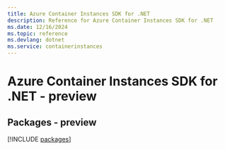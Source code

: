 ```yaml
---
title: Azure Container Instances SDK for .NET
description: Reference for Azure Container Instances SDK for .NET
ms.date: 12/16/2024
ms.topic: reference
ms.devlang: dotnet
ms.service: containerinstances
---
```

# Azure Container Instances SDK for .NET - preview
## Packages - preview
[!INCLUDE [packages](container-instances-index.md)]